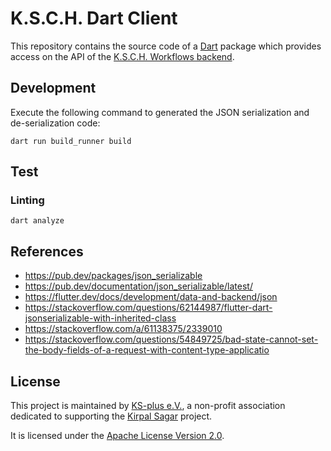 # K.S.C.H. Dart Client

This repository contains the source code of a [Dart](https://dart.dev/) package which provides access on the API of the [K.S.C.H. Workflows backend](https://github.com/ksch-workflows/backend).

## Development

Execute the following command to generated the JSON serialization and de-serialization code:

```
dart run build_runner build
```

## Test

### Linting

```
dart analyze
```

## References

- https://pub.dev/packages/json_serializable
- https://pub.dev/documentation/json_serializable/latest/
- https://flutter.dev/docs/development/data-and-backend/json
- https://stackoverflow.com/questions/62144987/flutter-dart-jsonserializable-with-inherited-class
- https://stackoverflow.com/a/61138375/2339010
- https://stackoverflow.com/questions/54849725/bad-state-cannot-set-the-body-fields-of-a-request-with-content-type-applicatio

## License

This project is maintained by [KS-plus e.V.](https://ks-plus.org/en/welcome/),
a non-profit association dedicated to supporting the [Kirpal Sagar](https://kirpal-sagar.org/en/welcome/) project.

It is licensed under the [Apache License Version 2.0](https://github.com/ksch-workflows/ksch-workflows/blob/master/LICENSE).
